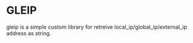 # GLEIP
gleip is a simple custom library for retreive local_ip/global_ip/external_ip address as string.
